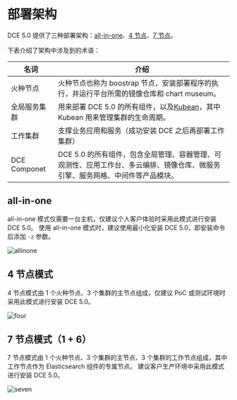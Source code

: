 # 部署架构

DCE 5.0 提供了三种部署架构：[all-in-one](#all-in-one)、[4 节点](#4)、[7 节点](#7-1-6)。

下表介绍了架构中涉及到的术语：

| 名词         | 介绍                                                                                                        |
| ------------ | ---------------------------------------------------------------------------------------------------------- |
| 火种节点     | 火种节点也称为 boostrap 节点，安装部署程序的执行，并运行平台所需的镜像仓库和 chart museum。                             |
| 全局服务集群 | 用来部署 DCE 5.0 的所有组件，以及[Kubean](https://github.com/kubean-io/kubean)，其中 Kubean 用来管理集群的生命周期。  |
| 工作集群     | 支撑业务应用和服务（成功安装 DCE 之后再部署工作集群）                                                               |
| DCE Componet | DCE 5.0 的所有组件，包含全局管理、容器管理、可观测性、应用工作台、多云编排、镜像仓库、微服务引擎、服务网格、中间件等产品模块。 |

## all-in-one

all-in-one 模式仅需要一台主机，仅建议个人客户体验时采用此模式进行安装 DCE 5.0。
使用 all-in-one 模式时，建议使用最小化安装 DCE 5.0，即安装命令后添加 `-z` 参数。

![allinone](https://docs.daocloud.io/daocloud-docs-images/docs/install/images/allinone.png)

## 4 节点模式

4 节点模式由 1 个火种节点、3 个集群的主节点组成，仅建议 PoC 或测试环境时采用此模式进行安装 DCE 5.0。

![four](https://docs.daocloud.io/daocloud-docs-images/docs/install/images/four.png)

## 7 节点模式（1 + 6）

7 节点模式由 1 个火种节点、3 个集群的主节点、3 个集群的工作节点组成，其中工作节点作为 Elasticsearch 组件的专属节点。
建议客户生产环境中采用此模式进行安装 DCE 5.0。

![seven](https://docs.daocloud.io/daocloud-docs-images/docs/install/images/seven.png)
